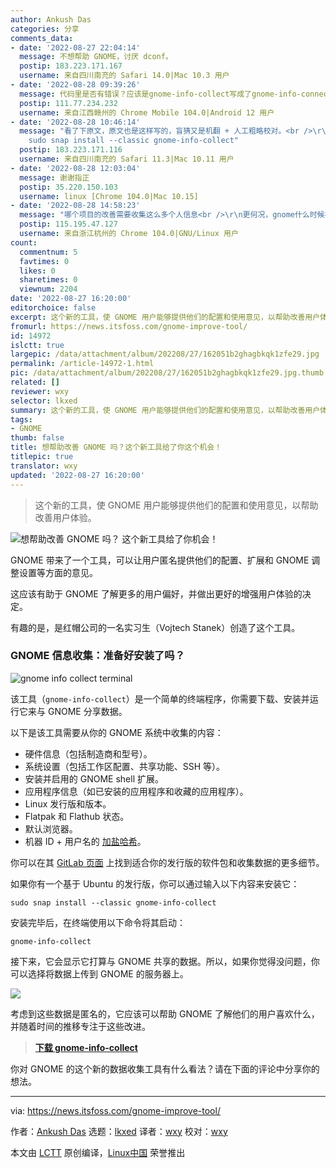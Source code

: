```yaml
---
author: Ankush Das
categories: 分享
comments_data:
- date: '2022-08-27 22:04:14'
  message: 不想帮助 GNOME，讨厌 dconf。
  postip: 183.223.171.167
  username: 来自四川南充的 Safari 14.0|Mac 10.3 用户
- date: '2022-08-28 09:39:26'
  message: 代码里是否有错误？应该是gnome-info-collect写成了gnome-info-connect
  postip: 111.77.234.232
  username: 来自江西赣州的 Chrome Mobile 104.0|Android 12 用户
- date: '2022-08-28 10:46:14'
  message: "看了下原文，原文也是这样写的，盲猜又是机翻 + 人工粗略校对。<br />\r\n<br />\r\n从项目的 README 来看，正确的是
    sudo snap install --classic gnome-info-collect"
  postip: 183.223.171.116
  username: 来自四川南充的 Safari 11.3|Mac 10.11 用户
- date: '2022-08-28 12:03:04'
  message: 谢谢指正
  postip: 35.220.150.103
  username: linux [Chrome 104.0|Mac 10.15]
- date: '2022-08-28 14:58:23'
  message: "哪个项目的改善需要收集这么多个人信息<br />\r\n更何况，gnome什么时候在乎过用户的意见<br />\r\n完全不知道工具的作者是出于什么心态发布的"
  postip: 115.195.47.127
  username: 来自浙江杭州的 Chrome 104.0|GNU/Linux 用户
count:
  commentnum: 5
  favtimes: 0
  likes: 0
  sharetimes: 0
  viewnum: 2204
date: '2022-08-27 16:20:00'
editorchoice: false
excerpt: 这个新的工具，使 GNOME 用户能够提供他们的配置和使用意见，以帮助改善用户体验。
fromurl: https://news.itsfoss.com/gnome-improve-tool/
id: 14972
islctt: true
largepic: /data/attachment/album/202208/27/162051b2ghagbkqk1zfe29.jpg
permalink: /article-14972-1.html
pic: /data/attachment/album/202208/27/162051b2ghagbkqk1zfe29.jpg.thumb.jpg
related: []
reviewer: wxy
selector: lkxed
summary: 这个新的工具，使 GNOME 用户能够提供他们的配置和使用意见，以帮助改善用户体验。
tags:
- GNOME
thumb: false
title: 想帮助改善 GNOME 吗？这个新工具给了你这个机会！
titlepic: true
translator: wxy
updated: '2022-08-27 16:20:00'
---
```



> 
> 这个新的工具，使 GNOME 用户能够提供他们的配置和使用意见，以帮助改善用户体验。
> 
> 
> 


![想帮助改善 GNOME 吗？ 这个新工具给了你机会！](/data/attachment/album/202208/27/162051b2ghagbkqk1zfe29.jpg)


GNOME 带来了一个工具，可以让用户匿名提供他们的配置、扩展和 GNOME 调整设置等方面的意见。


这应该有助于 GNOME 了解更多的用户偏好，并做出更好的增强用户体验的决定。


有趣的是，是红帽公司的一名实习生（Vojtech Stanek）创造了这个工具。


### GNOME 信息收集：准备好安装了吗？


![gnome info collect terminal](/data/attachment/album/202208/27/162051vssef8fzk0g5vrns.png)


该工具（`gnome-info-collect`）是一个简单的终端程序，你需要下载、安装并运行它来与 GNOME 分享数据。


以下是该工具需要从你的 GNOME 系统中收集的内容：


* 硬件信息（包括制造商和型号）。
* 系统设置（包括工作区配置、共享功能、SSH 等）。
* 安装并启用的 GNOME shell 扩展。
* 应用程序信息（如已安装的应用程序和收藏的应用程序）。
* Linux 发行版和版本。
* Flatpak 和 Flathub 状态。
* 默认浏览器。
* 机器 ID + 用户名的 [加盐哈希](https://en.wikipedia.org/wiki/Salt_(cryptography))。


你可以在其 [GitLab 页面](https://gitlab.gnome.org/vstanek/gnome-info-collect/) 上找到适合你的发行版的软件包和收集数据的更多细节。


如果你有一个基于 Ubuntu 的发行版，你可以通过输入以下内容来安装它：



```
sudo snap install --classic gnome-info-collect

```

安装完毕后，在终端使用以下命令将其启动：



```
gnome-info-collect

```

接下来，它会显示它打算与 GNOME 共享的数据。所以，如果你觉得没问题，你可以选择将数据上传到 GNOME 的服务器上。


![](/data/attachment/album/202208/27/162052s6ommqbufq4z467f.png)


考虑到这些数据是匿名的，它应该可以帮助 GNOME 了解他们的用户喜欢什么，并随着时间的推移专注于这些改进。



> 
> **[下载 gnome-info-collect](https://gitlab.gnome.org/vstanek/gnome-info-collect/)**
> 
> 
> 


你对 GNOME 的这个新的数据收集工具有什么看法？请在下面的评论中分享你的想法。




---


via: <https://news.itsfoss.com/gnome-improve-tool/>


作者：[Ankush Das](https://news.itsfoss.com/author/ankush/) 选题：[lkxed](https://github.com/lkxed) 译者：[wxy](https://github.com/wxy) 校对：[wxy](https://github.com/wxy)


本文由 [LCTT](https://github.com/LCTT/TranslateProject) 原创编译，[Linux中国](https://linux.cn/) 荣誉推出